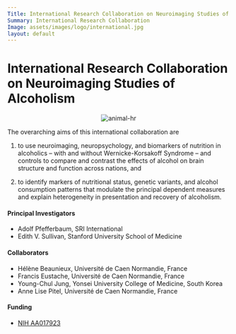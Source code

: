 ```yaml
---
Title: International Research Collaboration on Neuroimaging Studies of Alcoholism
Summary: International Research Collaboration
Image: assets/images/logo/international.jpg
layout: default
---
```

# International Research Collaboration on Neuroimaging Studies of Alcoholism

<center><img src="{{ "assets/images/logo/international.jpg" | relative_url }}"  alt="animal-hr" align="middle"></center>

The overarching aims of this international collaboration are

1) to use neuroimaging, neuropsychology, and biomarkers of nutrition in alcoholics – with and without Wernicke-Korsakoff Syndrome – and controls to compare and contrast the effects of alcohol on brain structure and function across nations, and

2) to identify markers of nutritional status, genetic variants, and alcohol consumption patterns that modulate the principal dependent measures and explain heterogeneity in presentation and recovery of alcoholism.


#### Principal Investigators

* Adolf Pfefferbaum, SRI International
* Edith V. Sullivan, Stanford University School of Medicine


#### Collaborators

 * Hélène Beaunieux, Université de Caen Normandie, France
 * Francis Eustache, Université de Caen Normandie, France
 * Young-Chul Jung, Yonsei University College of Medicine, South Korea
 * Anne Lise Pitel, Université de Caen Normandie, France


#### Funding

 * [NIH AA017923][inter]

[inter]: https://projectreporter.nih.gov/project_info_description.cfm?aid=9042901&icde=29447440
